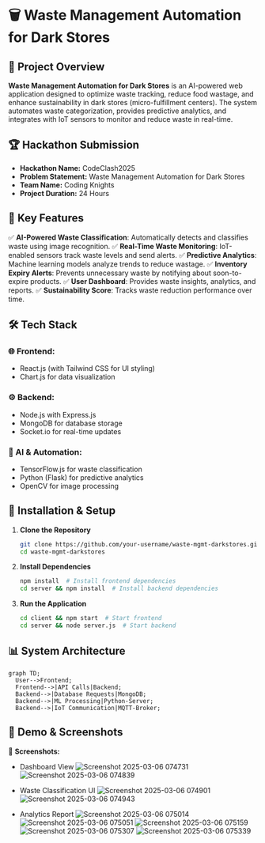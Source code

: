 # 🗑️ Waste Management Automation for Dark Stores

## 🚀 Project Overview
**Waste Management Automation for Dark Stores** is an AI-powered web application designed to optimize waste tracking, reduce food wastage, and enhance sustainability in dark stores (micro-fulfillment centers). The system automates waste categorization, provides predictive analytics, and integrates with IoT sensors to monitor and reduce waste in real-time.

## 🏆 Hackathon Submission
- **Hackathon Name:** CodeClash2025
- **Problem Statement:** Waste Management Automation for Dark Stores
- **Team Name:** Coding Knights
- **Project Duration:** 24 Hours

## 🎯 Key Features
✅ **AI-Powered Waste Classification**: Automatically detects and classifies waste using image recognition.
✅ **Real-Time Waste Monitoring**: IoT-enabled sensors track waste levels and send alerts.
✅ **Predictive Analytics**: Machine learning models analyze trends to reduce wastage.
✅ **Inventory Expiry Alerts**: Prevents unnecessary waste by notifying about soon-to-expire products.
✅ **User Dashboard**: Provides waste insights, analytics, and reports.
✅ **Sustainability Score**: Tracks waste reduction performance over time.

## 🛠️ Tech Stack
### 🌐 Frontend:
- React.js (with Tailwind CSS for UI styling)
- Chart.js for data visualization

### ⚙️ Backend:
- Node.js with Express.js
- MongoDB for database storage
- Socket.io for real-time updates

### 🤖 AI & Automation:
- TensorFlow.js for waste classification
- Python (Flask) for predictive analytics
- OpenCV for image processing

## 🔧 Installation & Setup
1. **Clone the Repository**
   ```sh
   git clone https://github.com/your-username/waste-mgmt-darkstores.git
   cd waste-mgmt-darkstores
   ```
2. **Install Dependencies**
   ```sh
   npm install  # Install frontend dependencies
   cd server && npm install  # Install backend dependencies
   ```
3. **Run the Application**
   ```sh
   cd client && npm start  # Start frontend
   cd server && node server.js  # Start backend
   ```

## 📊 System Architecture
```mermaid
graph TD;
  User-->Frontend;
  Frontend-->|API Calls|Backend;
  Backend-->|Database Requests|MongoDB;
  Backend-->|ML Processing|Python-Server;
  Backend-->|IoT Communication|MQTT-Broker;

```

## 🎥 Demo & Screenshots
📌 **Screenshots:**
- Dashboard View
![Screenshot 2025-03-06 074731](https://github.com/user-attachments/assets/b2e8f028-fe9f-4604-bef2-6116a4161eba)
![Screenshot 2025-03-06 074839](https://github.com/user-attachments/assets/8595700f-90cd-42a7-bede-1b8e49989037)

- Waste Classification UI
![Screenshot 2025-03-06 074901](https://github.com/user-attachments/assets/85c23e65-6878-40c4-8183-b1ad6ec750f3)
![Screenshot 2025-03-06 074943](https://github.com/user-attachments/assets/70e2e2b0-0397-41a5-af45-350ca1be3064)

- Analytics Report
![Screenshot 2025-03-06 075014](https://github.com/user-attachments/assets/cdeb3475-4041-4f80-bc0f-c485eb921614)
![Screenshot 2025-03-06 075051](https://github.com/user-attachments/assets/23d38e66-cba7-4e65-a799-e7ed5e26a28c)
![Screenshot 2025-03-06 075159](https://github.com/user-attachments/assets/f641b3f0-e114-4b1d-99e5-384d8dc630a3)
![Screenshot 2025-03-06 075307](https://github.com/user-attachments/assets/a90ca17d-184e-4f83-b1b2-0bb96d836ebe)
![Screenshot 2025-03-06 075339](https://github.com/user-attachments/assets/7dafa898-1d4d-4ada-b5c7-883b86aa2e29)
